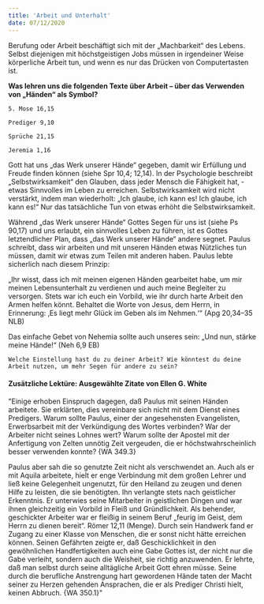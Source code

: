 ```yaml
---
title: 'Arbeit und Unterhalt'
date: 07/12/2020
---
```


Berufung oder Arbeit beschäftigt sich mit der „Machbarkeit“ des Lebens. Selbst diejenigen mit höchstgeistigen Jobs müssen in irgendeiner Weise körperliche Arbeit tun, und wenn es nur das Drücken von Computertasten ist.

**Was lehren uns die folgenden Texte über Arbeit – über das Verwenden von „Händen“ als Symbol?**

`5. Mose 16,15`

`Prediger 9,10`

`Sprüche 21,15`

`Jeremia 1,16`

Gott hat uns „das Werk unserer Hände“ gegeben, damit wir Erfüllung und Freude finden können (siehe Spr 10,4; 12,14). In der Psychologie beschreibt „Selbstwirksamkeit“ den Glauben, dass jeder Mensch die Fähigkeit hat, ­etwas Sinnvolles im Leben zu erreichen. Selbstwirksamkeit wird nicht verstärkt, ­indem man wiederholt: „Ich glaube, ich kann es! Ich glaube, ich kann es!“ Nur das tatsächliche Tun von etwas erhöht die Selbstwirksamkeit.

Während „das Werk unserer Hände“ Gottes Segen für uns ist (siehe Ps 90,17) und uns erlaubt, ein sinnvolles Leben zu führen, ist es Gottes letztendlicher Plan, dass „das Werk unserer Hände“ andere segnet. Paulus schreibt, dass wir arbeiten und mit unseren Händen etwas Nützliches tun müssen, damit wir etwas zum Teilen mit anderen haben. Paulus lebte sicherlich nach diesem Prinzip:

„Ihr wisst, dass ich mit meinen eigenen Händen gearbeitet habe, um mir meinen Lebensunterhalt zu verdienen und auch meine Begleiter zu versorgen. Stets war ich euch ein Vorbild, wie ihr durch harte Arbeit den Armen helfen könnt. Behaltet die Worte von Jesus, dem Herrn, in Erinnerung: ‚Es liegt mehr Glück im Geben als im Nehmen.‘“ (Apg 20,34–35 NLB)

Das einfache Gebet von Nehemia sollte auch unseres sein: „Und nun, stärke meine Hände!“ (Neh 6,9 EB)

`Welche Einstellung hast du zu deiner Arbeit? Wie könntest du deine Arbeit nutzen, um mehr Segen für andere zu sein?`

#### Zusätzliche Lektüre: Ausgewählte Zitate von Ellen G. White

"Einige erhoben Einspruch dagegen, daß Paulus mit seinen Händen arbeitete. Sie erklärten, dies vereinbare sich nicht mit dem Dienst eines Predigers. Warum sollte Paulus, einer der angesehensten Evangelisten, Erwerbsarbeit mit der Verkündigung des Wortes verbinden? War der Arbeiter nicht seines Lohnes wert? Warum sollte der Apostel mit der Anfertigung von Zelten unnötig Zeit vergeuden, die er höchstwahrscheinlich besser verwenden konnte? {WA 349.3}

Paulus aber sah die so genutzte Zeit nicht als verschwendet an. Auch als er mit Aquila arbeitete, hielt er enge Verbindung mit dem großen Lehrer und ließ keine Gelegenheit ungenutzt, für den Heiland zu zeugen und denen Hilfe zu leisten, die sie benötigten. Ihn verlangte stets nach geistlicher Erkenntnis. Er unterwies seine Mitarbeiter in geistlichen Dingen und war ihnen gleichzeitig ein Vorbild in Fleiß und Gründlichkeit. Als behender, geschickter Arbeiter war er fleißig in seinem Beruf „feurig im Geist, dem Herrn zu dienen bereit“. Römer 12,11 (Menge). Durch sein Handwerk fand er Zugang zu einer Klasse von Menschen, die er sonst nicht hätte erreichen können. Seinen Gefährten zeigte er, daß Geschicklichkeit in den gewöhnlichen Handfertigkeiten auch eine Gabe Gottes ist, der nicht nur die Gabe verleiht, sondern auch die Weisheit, sie richtig anzuwenden. Er lehrte, daß man selbst durch seine alltägliche Arbeit Gott ehren müsse. Seine durch die berufliche Anstrengung hart gewordenen Hände taten der Macht seiner zu Herzen gehenden Ansprachen, die er als Prediger Christi hielt, keinen Abbruch. {WA 350.1}"